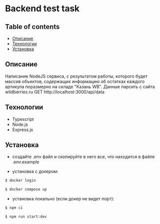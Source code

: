 # Backend test task

## Table of contents

- [Описание](#description)
- [Технологии](#technologies)
- [Установка](#installation)

## Описание
Написание NodeJS сервиса, с результатом работы, которого будет массив объектов, содержащих информацию об остатках каждого артикула поразмерно на складе "Казань WB". Данные парсить с сайта wildberries.ru
GET http://localhost:3000/api/data 

## Технологии
- Typescript
- Node.js
- Express.js

## Установка
- создайте .env файл и скопируйте в него все, что находится в файле .env.example

- установка с докером:
```bash
$ docker login

$ docker compose up
```
- установка локально (если докер не видет порт):
```bash
$ npm ci

$ npm run start:dev
```
